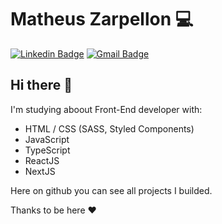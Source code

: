 # Matheus Zarpellon 💻

[![Linkedin Badge](https://img.shields.io/badge/-LinkedIn-blue?style=flat-square&logo=Linkedin&logoColor=white&link=https://www.linkedin.com/in/matheus-zarpellon-123897143/)](https://www.linkedin.com/in/matheus-zarpellon-123897143/)
[![Gmail Badge](https://img.shields.io/badge/-Gmail-c14438?style=flat-square&logo=Gmail&logoColor=white&link=mailto:mvzarpellon@gmail.com)](mailto:mvzarpellon@gmail.com)

## Hi there 👋

I'm studying aboout Front-End developer with:
- HTML / CSS (SASS, Styled Components)
- JavaScript
- TypeScript
- ReactJS
- NextJS

Here on github you can see all projects I builded.

Thanks to be here ❤
